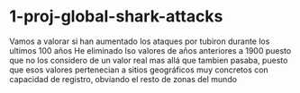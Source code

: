 # 1-proj-global-shark-attacks
Vamos a valorar si han aumentado los ataques por tubiron durante los ultimos 100 años
He eliminado lso valores de años anteriores a 1900 puesto que no los considero de un valor real mas allá que tambien pasaba, puesto que esos valores pertenecian a sitios geográficos muy concretos con capacidad de registro, obviando el resto de zonas del mundo